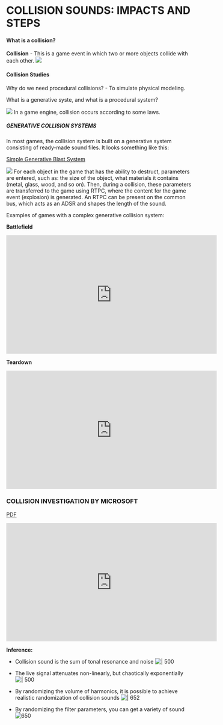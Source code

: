 # COLLISION SOUNDS: IMPACTS AND STEPS

#### What is a collision?

**Collision** - This is a game event in which two or more objects collide with each other. 
![](Demo_Collision.png)
#### Collision Studies
Why do we need procedural collisions? - To simulate physical modeling.

What is a generative syste, and what is a procedural system?

![](Pasted%20image%2020231223103324.png)
In a game engine, collision occurs according to some laws.

##### GENERATIVE COLLISION SYSTEMS
In most games, the collision system is built on a generative system consisting of ready-made sound files. It looks something like this: 

[Simple Generative Blast System](obsidian://open?vault=DAVID%20WORK%20SPACE&file=Course%2FReverse%20engineering%20synthesis%2FLesson_4%2F%D0%9F%D1%80%D0%BE%D1%81%D1%82%D0%B0%D1%8F%20%D0%B3%D0%B5%D0%BD%D0%B5%D1%80%D0%B0%D1%82%D0%B8%D0%B2%D0%BD%D0%B0%D1%8F%20%D1%81%D0%B8%D1%81%D1%82%D0%B5%D0%BC%D0%B0%20%D0%B2%D0%B7%D1%80%D1%8B%D0%B2%D0%BE%D0%B2.canvas)

![](Простая%20генеративная%20система%20взрывов.png)
For each object in the game that has the ability to destruct, parameters are entered, such as: the size of the object, what materials it contains (metal, glass, wood, and so on). Then, during a collision, these parameters are transferred to the game using RTPC, where the content for the game event (explosion) is generated. An RTPC can be present on the common bus, which acts as an ADSR and shapes the length of the sound. 

Examples of games with a complex generative collision system:

**Battlefield**
<iframe width="560" height="315" src="https://www.youtube.com/embed/cFacOVBwWZI?si=9cH10BE-sMcJP7W1&amp;start=75" title="YouTube video player" frameborder="0" allow="accelerometer; autoplay; clipboard-write; encrypted-media; gyroscope; picture-in-picture; web-share" allowfullscreen></iframe>

**Teardown**
<iframe width="560" height="315" src="https://www.youtube.com/embed/ZTUMHoWJPvM?si=l2MMOs9mIL1oWkAq&amp;start=114" title="YouTube video player" frameborder="0" allow="accelerometer; autoplay; clipboard-write; encrypted-media; gyroscope; picture-in-picture; web-share" allowfullscreen></iframe>


### COLLISION INVESTIGATION BY **MICROSOFT**

[PDF](https://www.microsoft.com/en-us/research/wp-content/uploads/2016/10/5.pdf)
<iframe width="560" height="315" src="https://www.youtube.com/embed/Qafl_LGLDKg?si=DGJnqVamLihgcfnj" title="YouTube video player" frameborder="0" allow="accelerometer; autoplay; clipboard-write; encrypted-media; gyroscope; picture-in-picture; web-share" allowfullscreen></iframe>



**Inference:**
- Collision sound is the sum of tonal resonance and noise
	![| 500](Pasted%20image%2020231007184914.png)

- The live signal attenuates non-linearly, but chaotically exponentially
	![| 500](Amplitude%20Envelop.png)

- By randomizing the volume of harmonics, it is possible to achieve realistic randomization of collision sounds 
	 ![| 652](Pasted%20image%2020231007185239.png)

- By randomizing the filter parameters, you can get a variety of sound
	![650](Pasted%20image%2020231007185422.png)
